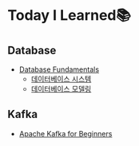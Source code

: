 # Today I Learned📚

## Database

- [Database Fundamentals](https://github.com/usuyn/TIL/tree/master/database/fundamentals)
  - [데이터베이스 시스템](https://github.com/usuyn/TIL/blob/master/database/fundamentals/db-system.md)
  - [데이터베이스 모델링](https://github.com/usuyn/TIL/blob/master/database/fundamentals/db-modeling.md)

## Kafka

- [Apache Kafka for Beginners](https://github.com/usuyn/TIL/blob/master/kafka/apache-kafka-for-beginners.md)
